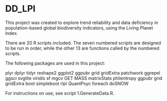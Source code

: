 # DD_LPI

This project was created to explore trend reliability and data deficiency in 
population-based global biodiversity indicators, using the Living Planet Index.

There are 20 R scripts included. The seven numbered scripts are designed to be
run in order, while the other 13 are functions called by the numbered scripts.

The following packages are used in this project:

plyr
dplyr
tidyr
reshape2
ggplot2
ggpubr
grid
gridExtra
patchwork
ggrepel
ggsci
svglite
viridis
sf
mgcv
GET
MASS
matrixStats
philentropy
ggpubr
grid
gridExtra
boot
simpleboot
rlpi
QuantPsyc
foreach
doSNOW

For instructions on use, see script 1.GenerateData.R.


